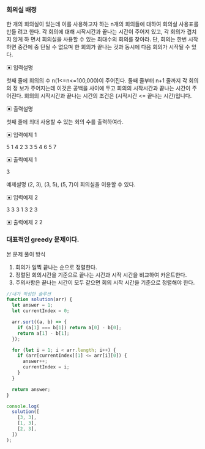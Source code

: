 ### 회의실 배정

한 개의 회의실이 있는데 이를 사용하고자 하는 n개의 회의들에 대하여 회의실 사용표를 만들
려고 한다. 각 회의에 대해 시작시간과 끝나는 시간이 주어져 있고, 각 회의가 겹치지 않게 하
면서 회의실을 사용할 수 있는 최대수의 회의를 찾아라. 단, 회의는 한번 시작하면 중간에 중
단될 수 없으며 한 회의가 끝나는 것과 동시에 다음 회의가 시작될 수 있다.

▣ 입력설명

첫째 줄에 회의의 수 n(1<=n<=100,000)이 주어진다. 둘째 줄부터 n+1 줄까지 각 회의의 정
보가 주어지는데 이것은 공백을 사이에 두고 회의의 시작시간과 끝나는 시간이 주어진다.
회의의 시작시간과 끝나는 시간의 조건은 (시작시간 <= 끝나는 시간)입니다.

▣ 출력설명

첫째 줄에 최대 사용할 수 있는 회의 수를 출력하여라.

▣ 입력예제 1

5
1 4
2 3
3 5
4 6
5 7

▣ 출력예제 1

3

예제설명
(2, 3), (3, 5), (5, 7)이 회의실을 이용할 수 있다.

▣ 입력예제 2

3
3 3
1 3
2 3

▣ 출력예제 2
2

### 대표적인 greedy 문제이다.

본 문제 풀이 방식

1. 회의가 일찍 끝나는 순으로 정렬한다.
2. 정렬된 회의시간을 기준으로 끝나는 시간과 시작 시간을 비교하여 카운트한다.
3. 주의사항은 끝나는 시간이 모두 같으면 회의 시작 시간을 기준으로 정렬해야 한다.

```javascript
//내가 작성한 솔루션
function solution(arr) {
  let answer = 1;
  let currentIndex = 0;

  arr.sort((a, b) => {
    if (a[1] === b[1]) return a[0] - b[0];
    return a[1] - b[1];
  });

  for (let i = 1; i < arr.length; i++) {
    if (arr[currentIndex][1] <= arr[i][0]) {
      answer++;
      currentIndex = i;
    }
  }

  return answer;
}

console.log(
  solution([
    [3, 3],
    [1, 3],
    [2, 3],
  ])
);
```
